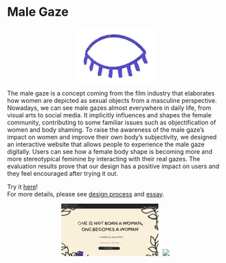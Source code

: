 # Male Gaze
<p align="center"><img src ="assets/maleview/eye.gif" width = "180px"></p>  

The male gaze is a concept coming from the film industry that elaborates how women are depicted as sexual objects from a masculine perspective. Nowadays, we can see male gazes almost everywhere in daily life, from visual arts to social media. It implicitly influences and shapes the female community, contributing to some familiar issues such as objectification of women and body shaming. To raise the awareness of the male gaze’s impact on women and improve their own body’s subjectivity, we designed an interactive website that allows people to experience the male gaze digitally. Users can see how a female body shape is becoming more and more stereotypical feminine by interacting with their real gazes. The evaluation results prove that our design has a positive impact on users and they feel encouraged after trying it out.  
  
Try it [here](https://liubq7.github.io/Male-Gaze/)!  
For more details, please see [design process](https://github.com/liubq7/Male-Gaze/blob/master/Design_Process.pdf) and [essay](https://github.com/liubq7/Male-Gaze/blob/master/Essay.pdf).  

<center class="half">
    <img src="assets/readme/1.gif" width=45% style="padding-right:5px"/><img src="assets/readme/2.gif" width=45% style="padding-left:5px"/>
</center>